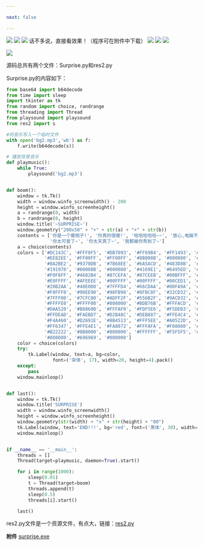 ```yaml
---

next: false

---
```




<BlogInfo id="447" title="python100行代码实现的整蛊小游戏" author="白日梦想猿" pv=0 read_times=0 pre_cost_time="167" category="GUI编程" tag_list="['整蛊', '              小游戏']" create_time="2022.05.06 21:45:51.882354" update_time="2022.09.15 20:43:00" />



![](https://img-blog.csdnimg.cn/9dcbc3fb5daa4d5587a850a87340a456.png)
![](https://img-blog.csdnimg.cn/9dcbc3fb5daa4d5587a850a87340a456.png)
![](https://img-blog.csdnimg.cn/9dcbc3fb5daa4d5587a850a87340a456.png)
话不多说，直接看效果！（程序可在附件中下载）
![](https://img-blog.csdnimg.cn/c8c19c7bafeb49958adf6290eba70f89.png)
![](https://img-blog.csdnimg.cn/9dcbc3fb5daa4d5587a850a87340a456.png)
![](https://img-blog.csdnimg.cn/9dcbc3fb5daa4d5587a850a87340a456.png)

![](http://www.lll.plus/media/image/2022/05/06/image-20220506214532-2.png)

源码总共有两个文件：Surprise.py和res2.py

Surprise.py的内容如下：


```python
from base64 import b64decode
from time import sleep
import tkinter as tk
from random import choice, randrange
from threading import Thread
from playsound import playsound
from res2 import s

#将音乐写入一个临时文件
with open('bg2.mp3','wb') as f:
    f.write(b64decode(s))

# 播放背景音乐
def playmusic():
    while True:
        playsound('bg2.mp3')


def boom():
    window = tk.Tk()
    width = window.winfo_screenwidth() - 200
    height = window.winfo_screenheight()
    a = randrange(0, width)
    b = randrange(0, height)
    window.title('~SURPRISE~')
    window.geometry("200x50" + "+" + str(a) + "+" + str(b))
    contents = ['你是一个傻狍子!', '你真的很傻!', '哈哈哈哈哈~~', '放心,电脑不会死机的~~', '惊喜还在后面~',
                '你太可爱了~', '你太天真了~', '我都被你秀到了~']
    a = choice(contents)
    colors = ['#DC143C', '#FFF0F5', '#DB7093', '#FF69B4', '#FF1493', '#C71585', '#DA70D6', '#D8BFD8', '#DDA0DD',
              '#EE82EE', '#FF00FF', '#FF00FF', '#8B008B', '#800080', '#BA55D3', '#9400D3', '#9932CC', '#4B0082',
              '#8A2BE2', '#9370DB', '#7B68EE', '#6A5ACD', '#483D8B', '#E6E6FA', '#F8F8FF', '#0000FF', '#0000CD',
              '#191970', '#00008B', '#000080', '#4169E1', '#6495ED', '#B0C4DE', '#778899', '#708090', '#1E90FF',
              '#F0F8FF', '#4682B4', '#87CEFA', '#87CEEB', '#00BFFF', '#ADD8E6', '#B0E0E6', '#5F9EA0', '#F0FFFF',
              '#E0FFFF', '#AFEEEE', '#00FFFF', '#00FFFF', '#00CED1', '#2F4F4F', '#008B8B', '#008080', '#48D1CC',
              '#20B2AA', '#40E0D0', '#7FFFD4', '#66CDAA', '#00FA9A', '#F5FFFA', '#00FF7F', '#3CB371', '#2E8B57',
              '#F0FFF0', '#90EE90', '#98FB98', '#8FBC8F', '#32CD32', '#00FF00', '#228B22', '#008000', '#006400',
              '#7FFF00', '#7CFC00', '#ADFF2F', '#556B2F', '#9ACD32', '#6B8E23', '#F5F5DC', '#FAFAD2', '#FFFFF0',
              '#FFFFE0', '#FFFF00', '#808000', '#BDB76B', '#FFFACD', '#EEE8AA', '#F0E68C', '#FFD700', '#FFF8DC',
              '#DAA520', '#B8860B', '#FFFAF0', '#FDF5E6', '#F5DEB3', '#FFE4B5', '#FFA500', '#FFEFD5', '#FFEBCD',
              '#FFDEAD', '#FAEBD7', '#D2B48C', '#DEB887', '#FFE4C4', '#FF8C00', '#FAF0E6', '#CD853F', '#FFDAB9',
              '#F4A460', '#D2691E', '#8B4513', '#FFF5EE', '#A0522D', '#FFA07A', '#FF7F50', '#FF4500', '#E9967A',
              '#FF6347', '#FFE4E1', '#FA8072', '#FFFAFA', '#F08080', '#BC8F8F', '#CD5C5C', '#FF0000', '#A52A2A',
              '#B22222', '#8B0000', '#800000', '#FFFFFF', '#F5F5F5', '#DCDCDC', '#D3D3D3', '#C0C0C0', '#A9A9A9',
              '#808080', '#696969', '#000000']
    color = choice(colors)
    try:
        tk.Label(window, text=a, bg=color,
                 font=('宋体', 17), width=20, height=4).pack()
    except:
        pass
    window.mainloop()


def last():
    window = tk.Tk()
    window.title('SURPRISE')
    width = window.winfo_screenwidth()
    height = window.winfo_screenheight()
    window.geometry(str(width) + "x" + str(height) + "00")
    tk.Label(window, text='END!!!', bg='red', font=('黑体', 30), width=100, height=30).pack()
    window.mainloop()


if __name__ == '__main__':
    threads = []
    Thread(target=playmusic, daemon=True).start()

    for i in range(1000):
        sleep(0.01)
        t = Thread(target=boom)
        threads.append(t)
        sleep(0.5)
        threads[i].start()

    last()
```

res2.py文件是一个资源文件，有点大，链接：[res2.py](https://download.csdn.net/download/max_LLL/85304148
"res2.py")

**​附件**
[surprise.exe](http://www.lll.plus/media/file/2022/09/15/surprise.exe)





<ActionBox />
